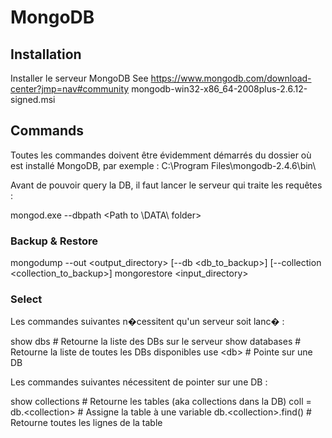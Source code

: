 # MongoDB

## Installation

Installer le serveur MongoDB
See <https://www.mongodb.com/download-center?jmp=nav#community>
mongodb-win32-x86_64-2008plus-2.6.12-signed.msi

## Commands

Toutes les commandes doivent être évidemment démarrés du dossier où est installé MongoDB, par exemple :
C:\Program Files\mongodb-2.4.6\bin\

Avant de pouvoir query la DB, il faut lancer le serveur qui traite les requêtes :

  mongod.exe --dbpath <Path to \DATA\ folder>

### Backup & Restore

  mongodump --out <output_directory> [--db <db_to_backup>] [--collection <collection_to_backup>]
  mongorestore <input_directory>

### Select

Les commandes suivantes n�cessitent qu'un serveur soit lanc� :

  show dbs # Retourne la liste des DBs sur le serveur
  show databases # Retourne la liste de toutes les DBs disponibles
  use \<db> # Pointe sur une DB

Les commandes suivantes nécessitent de pointer sur une DB :

  show collections # Retourne les tables (aka collections dans la DB)
  coll = db.\<collection> # Assigne la table à une variable
  db.\<collection>.find() # Retourne toutes les lignes de la table